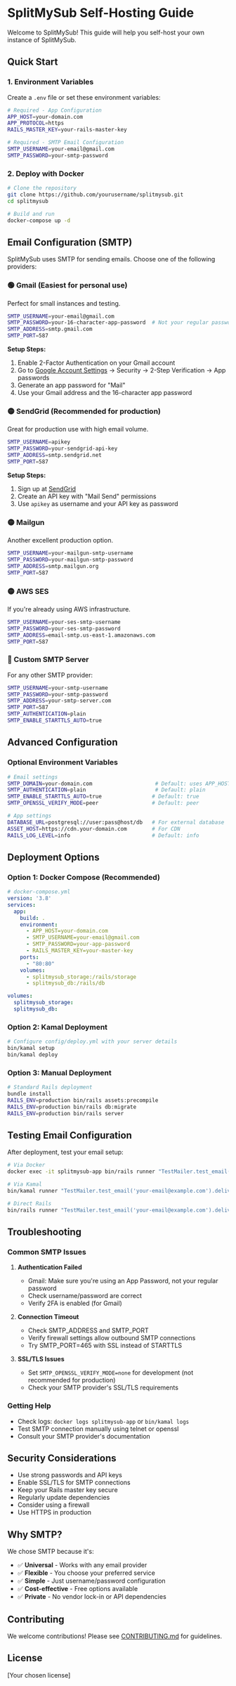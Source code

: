 # SplitMySub Self-Hosting Guide

Welcome to SplitMySub! This guide will help you self-host your own instance of SplitMySub.

## Quick Start

### 1. Environment Variables

Create a `.env` file or set these environment variables:

```bash
# Required - App Configuration
APP_HOST=your-domain.com
APP_PROTOCOL=https
RAILS_MASTER_KEY=your-rails-master-key

# Required - SMTP Email Configuration
SMTP_USERNAME=your-email@gmail.com
SMTP_PASSWORD=your-smtp-password
```

### 2. Deploy with Docker

```bash
# Clone the repository
git clone https://github.com/yourusername/splitmysub.git
cd splitmysub

# Build and run
docker-compose up -d
```

## Email Configuration (SMTP)

SplitMySub uses SMTP for sending emails. Choose one of the following providers:

### 🟢 Gmail (Easiest for personal use)

Perfect for small instances and testing.

```bash
SMTP_USERNAME=your-email@gmail.com
SMTP_PASSWORD=your-16-character-app-password  # Not your regular password!
SMTP_ADDRESS=smtp.gmail.com
SMTP_PORT=587
```

**Setup Steps:**
1. Enable 2-Factor Authentication on your Gmail account
2. Go to [Google Account Settings](https://myaccount.google.com/) → Security → 2-Step Verification → App passwords
3. Generate an app password for "Mail"
4. Use your Gmail address and the 16-character app password

### 🟡 SendGrid (Recommended for production)

Great for production use with high email volume.

```bash
SMTP_USERNAME=apikey
SMTP_PASSWORD=your-sendgrid-api-key
SMTP_ADDRESS=smtp.sendgrid.net
SMTP_PORT=587
```

**Setup Steps:**
1. Sign up at [SendGrid](https://sendgrid.com/)
2. Create an API key with "Mail Send" permissions
3. Use `apikey` as username and your API key as password

### 🟡 Mailgun

Another excellent production option.

```bash
SMTP_USERNAME=your-mailgun-smtp-username
SMTP_PASSWORD=your-mailgun-smtp-password
SMTP_ADDRESS=smtp.mailgun.org
SMTP_PORT=587
```

### 🟡 AWS SES

If you're already using AWS infrastructure.

```bash
SMTP_USERNAME=your-ses-smtp-username
SMTP_PASSWORD=your-ses-smtp-password
SMTP_ADDRESS=email-smtp.us-east-1.amazonaws.com
SMTP_PORT=587
```

### 🔧 Custom SMTP Server

For any other SMTP provider:

```bash
SMTP_USERNAME=your-smtp-username
SMTP_PASSWORD=your-smtp-password
SMTP_ADDRESS=your-smtp-server.com
SMTP_PORT=587
SMTP_AUTHENTICATION=plain
SMTP_ENABLE_STARTTLS_AUTO=true
```

## Advanced Configuration

### Optional Environment Variables

```bash
# Email settings
SMTP_DOMAIN=your-domain.com                    # Default: uses APP_HOST
SMTP_AUTHENTICATION=plain                      # Default: plain
SMTP_ENABLE_STARTTLS_AUTO=true                # Default: true
SMTP_OPENSSL_VERIFY_MODE=peer                 # Default: peer

# App settings
DATABASE_URL=postgresql://user:pass@host/db   # For external database
ASSET_HOST=https://cdn.your-domain.com        # For CDN
RAILS_LOG_LEVEL=info                          # Default: info
```

## Deployment Options

### Option 1: Docker Compose (Recommended)

```yaml
# docker-compose.yml
version: '3.8'
services:
  app:
    build: .
    environment:
      - APP_HOST=your-domain.com
      - SMTP_USERNAME=your-email@gmail.com
      - SMTP_PASSWORD=your-app-password
      - RAILS_MASTER_KEY=your-master-key
    ports:
      - "80:80"
    volumes:
      - splitmysub_storage:/rails/storage
      - splitmysub_db:/rails/db

volumes:
  splitmysub_storage:
  splitmysub_db:
```

### Option 2: Kamal Deployment

```bash
# Configure config/deploy.yml with your server details
bin/kamal setup
bin/kamal deploy
```

### Option 3: Manual Deployment

```bash
# Standard Rails deployment
bundle install
RAILS_ENV=production bin/rails assets:precompile
RAILS_ENV=production bin/rails db:migrate
RAILS_ENV=production bin/rails server
```

## Testing Email Configuration

After deployment, test your email setup:

```bash
# Via Docker
docker exec -it splitmysub-app bin/rails runner "TestMailer.test_email('your-email@example.com').deliver_now"

# Via Kamal
bin/kamal runner "TestMailer.test_email('your-email@example.com').deliver_now"

# Direct Rails
bin/rails runner "TestMailer.test_email('your-email@example.com').deliver_now"
```

## Troubleshooting

### Common SMTP Issues

1. **Authentication Failed**
   - Gmail: Make sure you're using an App Password, not your regular password
   - Check username/password are correct
   - Verify 2FA is enabled (for Gmail)

2. **Connection Timeout**
   - Check SMTP_ADDRESS and SMTP_PORT
   - Verify firewall settings allow outbound SMTP connections
   - Try SMTP_PORT=465 with SSL instead of STARTTLS

3. **SSL/TLS Issues**
   - Set `SMTP_OPENSSL_VERIFY_MODE=none` for development (not recommended for production)
   - Check your SMTP provider's SSL/TLS requirements

### Getting Help

- Check logs: `docker logs splitmysub-app` or `bin/kamal logs`
- Test SMTP connection manually using telnet or openssl
- Consult your SMTP provider's documentation

## Security Considerations

- Use strong passwords and API keys
- Enable SSL/TLS for SMTP connections
- Keep your Rails master key secure
- Regularly update dependencies
- Consider using a firewall
- Use HTTPS in production

## Why SMTP?

We chose SMTP because it's:
- ✅ **Universal** - Works with any email provider
- ✅ **Flexible** - You choose your preferred service
- ✅ **Simple** - Just username/password configuration
- ✅ **Cost-effective** - Free options available
- ✅ **Private** - No vendor lock-in or API dependencies

## Contributing

We welcome contributions! Please see [CONTRIBUTING.md](CONTRIBUTING.md) for guidelines.

## License

[Your chosen license] 